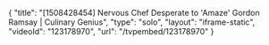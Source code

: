 {
    "title": "[1508428454] Nervous Chef Desperate to 'Amaze' Gordon Ramsay | Culinary Genius",
    "type": "solo",
    "layout": "iframe-static",
    "videoId": "123178970",
    "url": "\/tvpembed\/123178970"
}